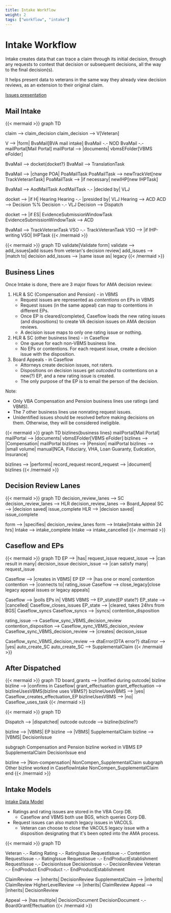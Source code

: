 ```yaml
---
title: Intake Workflow
weight: 2
tags: ["workflow", "intake"]
---
```

# Intake Workflow

Intake creates data that can trace a claim through its initial decision, through any requests to contest that decision or subsequent decisions, all the way to the final decision(s).

It helps present data to veterans in the same way they already view decision reviews, as an extension to their original claim.

[Issues presentation](https://github.com/department-of-veterans-affairs/appeals-team/blob/master/Project%20Folders/Caseflow%20Projects/Intake/AMA%20ISSUES.pdf)

## Mail Intake

{{< mermaid >}}
graph TD

claim --> claim_decision
claim_decision --> V[Veteran]

V --> |form| BvaMail[BVA mail intake]
BvaMail -.- NOD
BvaMail -.- mailPortal[Mail Portal]
mailPortal --> |documents| vbmsEFolder[VBMS eFolder]

BvaMail --> docket{docket?}
BvaMail --> TranslationTask

BvaMail --> |change POA| PoaMailTask
PoaMailTask --> newTrackVet[new TrackVeteranTask]
PoaMailTask --> |if necessary| newIHP[new IHPTask]

BvaMail --> AodMailTask
AodMailTask -.- |decided by| VLJ

docket --> |if H| Hearing
Hearing -.- |presided by| VLJ
Hearing --> ACD
ACD --> Decision
%% Decision -.- VLJ
Decision --> Dispatch

docket --> |if ES| EvidenceSubmissionWindowTask
EvidenceSubmissionWindowTask --> ACD

BvaMail --> TrackVeteranTask
VSO -.- TrackVeteranTask
VSO --> |if IHP-writing VSO| IHPTask
{{< /mermaid >}}


{{< mermaid >}}
graph TD
validate[Validate form]
validate --> add_issues[add issues from veteran's decision review]
add_issues --> |match to| decision
add_issues --> |same issue as| legacy
{{< /mermaid >}}

## Business Lines

Once Intake is done, there are 3 major flows for AMA decision review:
1. HLR & SC (Compensation and Pension) - in VBMS
   - Request issues are represented as *contentions* on EPs in VBMS
   - Request issues (in the same appeal) can map to contentions in different EPs.
   - Once EP is cleared/completed, Caseflow loads the new rating issues (and dispositions) to create VA decision issues on AMA decision reviews.
   - A decision issue maps to only one rating issue or nothing.
2. HLR & SC (other business lines) - in Caseflow
   - One queue for each non-VBMS business line.
   - No EPs or contentions. For each request issue, create a decision issue with the disposition.
3. Board Appeals - in Caseflow
   - Attorneys create decision issues, not raters.
   - Dispositions on decision issues get *outcoded* to contentions on a new(?) EP, and a new rating issue is created.
   - The only purpose of the EP is to email the person of the decision.

Note:
* Only VBA Compensation and Pension business lines use ratings (and VBMS).
* The 7 other business lines use nonrating request issues.
* Unidentified issues should be resolved before making decisions on them.
  Otherwise, they will be considered ineligible.

{{< mermaid >}}
graph TD
bizlines{business lines}
mailPortal[Mail Portal]
mailPortal --> |documents| vbmsEFolder[VBMS eFolder]
bizlines --> |Compensation| mailPortal
bizlines --> |Pension| mailPortal
bizlines --> |small volume| manual[NCA, Fiduciary, VHA, Loan Guaranty, Eudcation, Insurance]

bizlines --> |performs| record_request
record_request --> |document| bizlines
{{< /mermaid >}}

## Decision Review Lanes

{{< mermaid >}}
graph TD
decision_review_lanes --> SC
decision_review_lanes --> HLR
decision_review_lanes --> Board_Appeal
SC --> |decision saved| issue_complete
HLR --> |decision saved| issue_complete

form --> |specifies| decision_review_lanes
form --> Intake[Intake within 24 hrs]
Intake --> intake_complete
Intake --> intake_cancelled
{{< /mermaid >}}

## Caseflow and EPs

{{< mermaid >}}
graph TD
EP --> |has| request_issue
request_issue --> |can result in many| decision_issue
decision_issue --> |can satisfy many| request_issue

Caseflow --> |creates in VBMS| EP
EP --> |has one or more| contention
contention --> |connects to| rating_issue
Caseflow --> close_legacy[close legacy appeal issues or legacy appeals]

Caseflow --> |polls EPs in| VBMS
VBMS --> EP_state{EP state?}
EP_state --> |cancelled| Caseflow_closes_issues
EP_state --> |cleared, takes 24hrs from BGS| Caseflow_syncs
Caseflow_syncs --> |syncs| contention_disposition

rating_issue --> Caseflow_sync_VBMS_decision_review
contention_disposition --> Caseflow_sync_VBMS_decision_review
Caseflow_sync_VBMS_decision_review --> |creates| decision_issue

Caseflow_sync_VBMS_decision_review --> dtaError{DTA error?}
dtaError --> |yes| auto_create_SC
auto_create_SC --> SupplementalClaim
{{< /mermaid >}}

## After Dispatched

{{< mermaid >}}
graph TD
board_grants --> |notified during outcode| bizline
bizline --> |confirms in Caseflow| grant_effectuation
grant_effectuation --> bizlineUsesVBMS{bizline uses VBMS?}
bizlineUsesVBMS --> |yes| Caseflow_creates_effectuation_EP
bizlineUsesVBMS --> |no| Caseflow_uses_task
{{< /mermaid >}}

{{< mermaid >}}
graph TD

Dispatch --> |dispatched| outcode
outcode --> bizline{bizline?}

bizline --> |VBMS| EP
bizline --> |VBMS| SupplementalClaim
bizline --> |VBMS| DecisionIssue

subgraph Compensation and Pension bizline worked in VBMS
    EP
    SupplementalClaim
    DecisionIssue
end

bizline --> |Non-compensation| NonCompen_SupplementalClaim
subgraph Other bizline worked in CaseflowIntake
    NonCompen_SupplementalClaim
end
{{< /mermaid >}}

## Intake Models
[Intake Data Model](https://github.com/department-of-veterans-affairs/caseflow/wiki/Intake-Data-Model)

* Ratings and rating issues are stored in the VBA Corp DB.
  * Caseflow and VBMS both use BGS, which queries Corp DB.
* Request issues can also match legacy issues in VACOLS.
  * Veteran can choose to close the VACOLS legacy issue with a disposition designating
    that it's been opted into the AMA process.

{{< mermaid >}}
graph TD

Veteran -.- Rating
Rating -.- RatingIssue
RequestIssue -.- Contention
RequestIssue -.- RatingIssue
RequestIssue -.- EndProductEstablishment
RequestIssue -.- DecisionIssue
DecisionIssue -.- DecisionReview
Veteran -.- EndProduct
EndProduct -.- EndProductEstablishment

ClaimReview --> |inherits| DecisionReview
SupplementalClaim --> |inherits| ClaimReview
HigherLevelReview --> |inherits| ClaimReview
Appeal --> |inherits| DecisionReview

Appeal --> |has multiple| DecisionDocument
DecisionDocument -.- BoardGrantEffectuation
{{< /mermaid >}}
